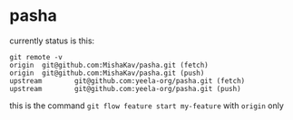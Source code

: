 # pasha

currently status is this:

```
git remote -v
origin  git@github.com:MishaKav/pasha.git (fetch)
origin  git@github.com:MishaKav/pasha.git (push)
upstream        git@github.com:yeela-org/pasha.git (fetch)
upstream        git@github.com:yeela-org/pasha.git (push)
```

this is the command `git flow feature start my-feature` with `origin` only
